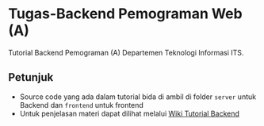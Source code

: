 
# Tugas-Backend Pemograman Web (A)
Tutorial Backend Pemograman (A) Departemen Teknologi Informasi ITS.
## Petunjuk
* Source code yang ada dalam tutorial bida di ambil di folder `server` untuk Backend dan `frontend` untuk frontend
* Untuk penjelasan materi dapat dilihat melalui [Wiki Tutorial Backend](quora.com/profile/Ashish-Kulkarni-100)
